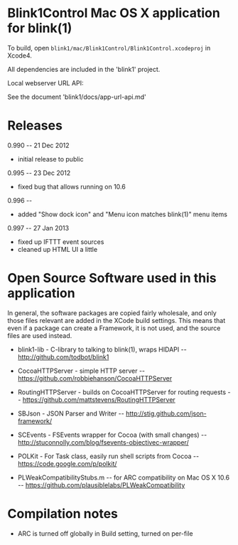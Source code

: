 Blink1Control Mac OS X application for blink(1) 
===============================================

To build, open `blink1/mac/Blink1Control/Blink1Control.xcodeproj` in Xcode4.

All dependencies are included in the 'blink1' project.


Local webserver URL API:

See the document 'blink1/docs/app-url-api.md'


Releases 
========

0.990 -- 21 Dec 2012
- initial release to public

0.995 -- 23 Dec 2012
- fixed bug that allows running on 10.6

0.996 --
- added "Show dock icon" and "Menu icon matches blink(1)" menu items

0.997 -- 27 Jan 2013 
- fixed up IFTTT event sources
- cleaned up HTML UI a little




Open Source Software used in this application
=============================================

In general, the software packages are copied fairly wholesale, and only those
files relevant are added in the XCode build settings.  This means that even
if a package can create a Framework, it is not used, and the source files 
are used instead.

- blink1-lib - C-library to talking to blink(1), wraps HIDAPI
-- http://github.com/todbot/blink1

- CocoaHTTPServer - simple HTTP server
-- https://github.com/robbiehanson/CocoaHTTPServer

- RoutingHTTPServer - builds on CocoaHTTPServer for routing requests
-- https://github.com/mattstevens/RoutingHTTPServer

- SBJson - JSON Parser and Writer
-- http://stig.github.com/json-framework/

- SCEvents - FSEvents wrapper for Cocoa (with small changes)
-- http://stuconnolly.com/blog/fsevents-objectivec-wrapper/

- POLKit - For Task class, easily run shell scripts from Cocoa
-- https://code.google.com/p/polkit/

- PLWeakCompatibilityStubs.m -- for ARC compatibility on Mac OS X 10.6
-- https://github.com/plausiblelabs/PLWeakCompatibility


Compilation notes
=================
- ARC is turned off globally in Build setting, turned on per-file
 